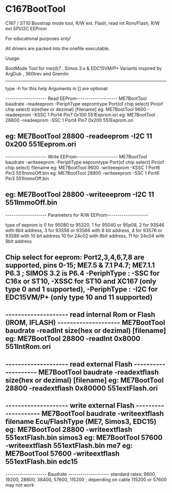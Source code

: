 # C167BootTool
C167 / ST10 Boostrap mode tool, R/W ext. Flash, read int Rom/Flash, R/W ext SPI/I2C EEProm

For educational purposes only!

All drivers are packed into the onefile executable.

Usage:

BootMode Tool for me(d)7 , Simos 3.x & EDC15VM/P+ Variants inspired by ArgDub , 360trev and Gremlin
***********

 type -h for this help
 Arguments in [] are optional:

-------------------- Read EEProm--------------------
    ME7BootTool  baudrate  -readeeprom -PeriphType  eepromtype Port(of chip select) Pin(of chip select) size(hex or dezimal)  [filename]
eg: ME7BootTool  9600      -readeeprom -XSSC         1         Port4                Pin7                0x100                 551Eeprom.ori
eg: ME7BootTool  28800     -readeeprom -SSC          1         Port4                Pin7                0x200                 551Eeprom.ori

eg: ME7BootTool  28800     -readeeprom -I2C          11                                                 0x200                 551Eeprom.ori
----------------------------------------------------

-------------------- Write EEProm--------------------
    ME7BootTool  baudrate  -writeeeprom -PeriphType eepromtype Port(of chip select) Pin(of chip select) filename
eg: ME7BootTool  9600      -writeeeprom -XSSC         1        Port6                Pin3                551ImmoOff.bin
eg: ME7BootTool  28800     -writeeeprom -SSC          1        Port6                Pin3                551ImmoOff.bin

eg: ME7BootTool  28800     -writeeeprom -I2C         11                                                 551ImmoOff.bin
----------------------------------------------------

-------------------- Parameters for R/W EEProm--------------------

type of eeprom is 0 for 95080 to 95320, 1 for 95040 or 95p08,
2 for 93S46 with 6bit address, 3 for 93S56 or 93S66 with 8 bit address, 4 for 93S76 or 93S86 with 10 bit address
10 for 24c02 with 8bit address, 11 for 24c04 with 9bit address

Chip select for eeprom: Port2,3,4,6,7,8 are supported, pins 0-15; ME7.5 & 7.1 P4.7; ME7.1.1 P6.3 ; SIMOS 3.2 is P6.4
 -PeriphType : -SSC for C16x or ST10, -XSSC for ST10 and XC167 (only type 0 and 1 supported),
 -PeriphType : -I2C for EDC15VM/P+ (only type 10 and 11 supported)
----------------------------------------------------

-------------------- read internal Rom or Flash (IROM, IFLASH) --------------------
     ME7BootTool  baudrate  -readInt    size(hex or dezimal)  [filename]
 eg: ME7BootTool  28800     -readInt    0x8000                551IntRom.ori
----------------------------------------------------

-------------------- read external Flash --------------------
     ME7BootTool  baudrate  -readextflash   size(hex or dezimal)  [filename]
 eg: ME7BootTool  28800     -readextflash   0x80000                551extFlash.ori
----------------------------------------------------

-------------------- write external Flash --------------------
     ME7BootTool  baudrate  -writeextflash  filename Ecu/FlashType (ME7, Simos3, EDC15)
eg:  ME7BootTool  28800     -writeextflash  551extFlash.bin         simos3
eg:  ME7BootTool  57600     -writeextflash  551extFlash.bin         me7
eg:  ME7BootTool  57600     -writeextflash  551extFlash.bin         edc15
----------------------------------------------------

-------------------- Baudrate --------------------
 standard rates: 9600, 19200, 28800, 38400, 57600, 115200 ; depending on cable 115200 or 57600 may not work
